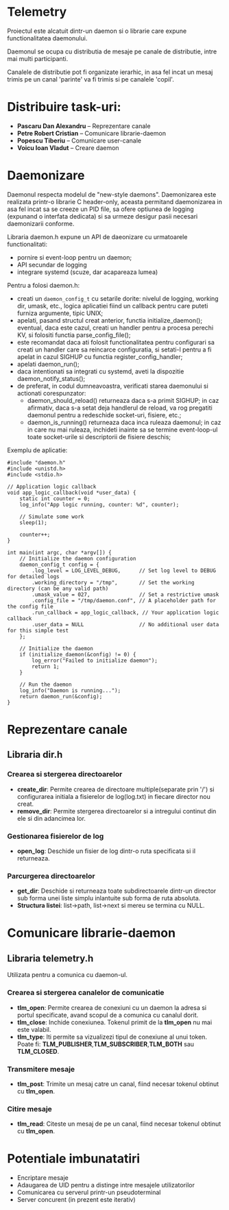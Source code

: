 # Telemetry
Proiectul este alcatuit dintr-un daemon si o librarie care expune functionalitatea daemonului.

Daemonul se ocupa cu distributia de mesaje pe canale de distributie, intre mai multi participanti.

Canalele de distributie pot fi organizate ierarhic, in asa fel incat un mesaj trimis pe un canal 'parinte' va fi trimis si pe canalele 'copil'.

# Distribuire task-uri:
* **Pascaru Dan Alexandru** – Reprezentare canale
* **Petre Robert Cristian** – Comunicare librarie-daemon
* **Popescu Tiberiu** – Comunicare user-canale
* **Voicu Ioan Vladut** – Creare daemon

# Daemonizare
Daemonul respecta modelul de "new-style daemons". Daemonizarea este realizata printr-o librarie C header-only, aceasta permitand daemonizarea in asa fel incat sa se creeze un PID file, sa ofere optiunea de logging (expunand o interfata dedicata) si sa urmeze desigur pasii necesari daemonizarii conforme.

Libraria daemon.h expune un API de daeonizare cu urmatoarele functionalitati:
- pornire si event-loop pentru un daemon;
- API secundar de logging
- integrare systemd (scuze, dar acapareaza lumea)

Pentru a folosi daemon.h:

- creati un `daemon_config_t` cu setarile dorite: nivelul de logging, working dir, umask, etc., logica aplicatiei fiind un callback pentru care puteti furniza argumente, tipic UNIX;
- apelati, pasand structul creat anterior, functia initialize_daemon(); eventual, daca este cazul, creati un handler pentru a procesa perechi KV, si folositi functia parse_config_file();
- este recomandat daca ati folosit functionalitatea pentru configurari sa creati un handler care sa reincarce configuratia, si setati-l pentru a fi apelat in cazul SIGHUP cu functia register_config_handler;
- apelati daemon_run();
- daca intentionati sa integrati cu systemd, aveti la dispozitie daemon_notify_status();
- de preferat, in codul dumneavoastra, verificati starea daemonului si actionati corespunzator:
  - daemon_should_reload() returneaza daca s-a primit SIGHUP; in caz afirmativ, daca s-a setat deja handlerul de reload, va rog pregatiti daemonul pentru a redeschide socket-uri, fisiere, etc.;
  - daemon_is_running() returneaza daca inca ruleaza daemonul; in caz in care nu mai ruleaza, inchideti inainte sa se termine event-loop-ul toate socket-urile si descriptorii de fisiere deschis;

Exemplu de aplicatie:
```
#include "daemon.h"
#include <unistd.h>
#include <stdio.h>

// Application logic callback
void app_logic_callback(void *user_data) {
    static int counter = 0;
    log_info("App logic running, counter: %d", counter);
    
    // Simulate some work
    sleep(1);
    
    counter++;
}

int main(int argc, char *argv[]) {
    // Initialize the daemon configuration
    daemon_config_t config = {
        .log_level = LOG_LEVEL_DEBUG,      // Set log level to DEBUG for detailed logs
        .working_directory = "/tmp",       // Set the working directory (can be any valid path)
        .umask_value = 027,                // Set a restrictive umask
        .config_file = "/tmp/daemon.conf", // A placeholder path for the config file
        .run_callback = app_logic_callback, // Your application logic callback
        .user_data = NULL                  // No additional user data for this simple test
    };

    // Initialize the daemon
    if (initialize_daemon(&config) != 0) {
        log_error("Failed to initialize daemon");
        return 1;
    }

    // Run the daemon
    log_info("Daemon is running...");
    return daemon_run(&config);
}

```

# Reprezentare canale

## Libraria dir.h
### Crearea si stergerea directoarelor
- **create_dir**: Permite crearea de directoare multiple(separate prin '/') si configurarea initiala a fisierelor de log(log.txt) in fiecare director nou creat.
- **remove_dir**: Permite stergerea directoarelor si a intregului continut din ele si din adancimea lor.

### Gestionarea fisierelor de log
- **open_log**: Deschide un fisier de log dintr-o ruta specificata si il returneaza.

### Parcurgerea directoarelor
- **get_dir**: Deschide si returneaza toate subdirectoarele dintr-un director sub forma unei liste simplu inlantuite sub forma de ruta absoluta.
- **Structura listei**: list->path, list->next si mereu se termina cu NULL.

# Comunicare librarie-daemon
## Libraria telemetry.h
Utilizata pentru a comunica cu daemon-ul.
### Crearea si stergerea canalelor de comunicatie
- **tlm_open**: Permite crearea de conexiuni cu un daemon la adresa si portul specificate, avand scopul de a comunica cu canalul dorit.
- **tlm_close**: Inchide conexiunea. Tokenul primit de la **tlm_open** nu mai este valabil.
- **tlm_type**: Iti permite sa vizualizezi tipul de conexiune al unui token. Poate fi: **TLM_PUBLISHER**,**TLM_SUBSCRIBER**,**TLM_BOTH** sau **TLM_CLOSED**.
### Transmitere mesaje
- **tlm_post**: Trimite un mesaj catre un canal, fiind necesar tokenul obtinut cu **tlm_open**.
### Citire mesaje
- **tlm_read**: Citeste un mesaj de pe un canal, fiind necesar tokenul obtinut cu **tlm_open**.

# Potentiale imbunatatiri
* Encriptare mesaje
* Adaugarea de UID pentru a distinge intre mesajele utilizatorilor
* Comunicarea cu serverul printr-un pseudoterminal
* Server concurent (in prezent este iterativ)

